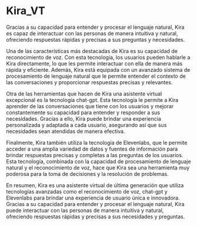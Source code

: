 # Kira_VT
 Gracias a su capacidad para entender y procesar el lenguaje natural, Kira es capaz de interactuar con las personas de manera intuitiva y natural, ofreciendo respuestas rápidas y precisas a sus preguntas y necesidades.

Una de las características más destacadas de Kira es su capacidad de reconocimiento de voz. Con esta tecnología, los usuarios pueden hablarle a Kira directamente, lo que les permite interactuar con ella de manera más rápida y eficiente. Además, Kira está equipada con un avanzado sistema de procesamiento de lenguaje natural que le permite entender el contexto de las conversaciones y proporcionar respuestas precisas y relevantes.

Otra de las herramientas que hacen de Kira una asistente virtual excepcional es la tecnología chat-gpt. Esta tecnología le permite a Kira aprender de las conversaciones que tiene con los usuarios y mejorar constantemente su capacidad para entender y responder a sus necesidades. Gracias a ello, Kira puede brindar una experiencia personalizada y adaptada a cada usuario, asegurando así que sus necesidades sean atendidas de manera efectiva.

Finalmente, Kira también utiliza la tecnología de Elevenlabs, que le permite acceder a una amplia variedad de datos y fuentes de información para brindar respuestas precisas y completas a las preguntas de los usuarios. Esta tecnología, combinada con la capacidad de procesamiento de lenguaje natural y el reconocimiento de voz, hace que Kira sea una herramienta muy poderosa para la toma de decisiones y la resolución de problemas.

En resumen, Kira es una asistente virtual de última generación que utiliza tecnologías avanzadas como el reconocimiento de voz, chat-gpt y Elevenlabs para brindar una experiencia de usuario única e innovadora. Gracias a su capacidad para entender y procesar el lenguaje natural, Kira puede interactuar con las personas de manera intuitiva y natural, ofreciendo respuestas rápidas y precisas a sus necesidades y preguntas.
